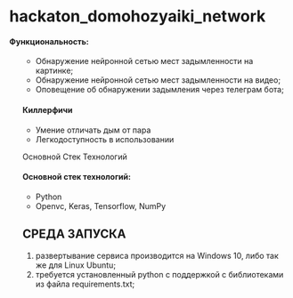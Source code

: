 # hackaton_domohozyaiki_network
<h4>Функциональность:</h4>
<ul>
<ul>
    <li>Обнаружение нейронной сетью мест задымленности на картинке;</li>
    <li>Обнаружение нейронной сетью мест задымленности на видео;</li>
    <li>Оповещение об обнаружении задымления через телеграм бота;</li>
</ul> 
 
 
<h4>Киллерфичи</h4>
<ul>
    <li>Умение отличать дым от пара</li>
    <li>Легкодоступность в использовании</li>
</ul>

    
Основной Стек Технологий
<h4>Основной стек технологий:</h4>
<ul>
    <li>Python</li>
	<li>Openvc, Keras, Tensorflow, NumPy</li>  
 </ul>
    
СРЕДА ЗАПУСКА
------------
1) развертывание сервиса производится на Windows 10, либо так же для Linux Ubuntu;
2) требуется установленный python с поддержкой c библиотеками из файла requirements.txt;
